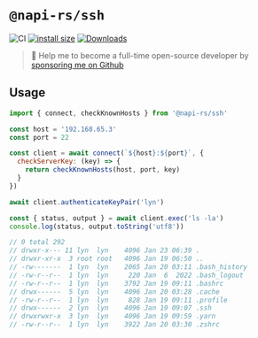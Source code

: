 # `@napi-rs/ssh`

![CI](https://github.com/Brooooooklyn/ssh/workflows/CI/badge.svg)
[![install size](https://packagephobia.com/badge?p=@napi-rs/ssh)](https://packagephobia.com/result?p=@napi-rs/ssh)
[![Downloads](https://img.shields.io/npm/dm/@napi-rs/ssh.svg?sanitize=true)](https://npmcharts.com/compare/@napi-rs/ssh?minimal=true)

> 🚀 Help me to become a full-time open-source developer by [sponsoring me on Github](https://github.com/sponsors/Brooooooklyn)

## Usage

```js
import { connect, checkKnownHosts } from '@napi-rs/ssh'

const host = '192.168.65.3'
const port = 22

const client = await connect(`${host}:${port}`, {
  checkServerKey: (key) => {
    return checkKnownHosts(host, port, key)
  }
})

await client.authenticateKeyPair('lyn')

const { status, output } = await client.exec('ls -la')
console.log(status, output.toString('utf8'))

// 0 total 292
// drwxr-x--- 11 lyn  lyn    4096 Jan 23 06:39 .
// drwxr-xr-x  3 root root   4096 Jan 19 06:50 ..
// -rw-------  1 lyn  lyn    2065 Jan 20 03:11 .bash_history
// -rw-r--r--  1 lyn  lyn     220 Jan  6  2022 .bash_logout
// -rw-r--r--  1 lyn  lyn    3792 Jan 19 09:11 .bashrc
// drwx------  5 lyn  lyn    4096 Jan 20 03:28 .cache
// -rw-r--r--  1 lyn  lyn     828 Jan 19 09:11 .profile
// drwx------  2 lyn  lyn    4096 Jan 19 09:07 .ssh
// drwxrwxr-x  3 lyn  lyn    4096 Jan 19 09:59 .yarn
// -rw-r--r--  1 lyn  lyn    3922 Jan 20 03:30 .zshrc
```

